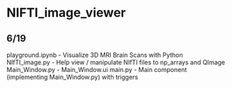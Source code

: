 # NIFTI_image_viewer


## 6/19
playground.ipynb - Visualize 3D MRI Brain Scans with Python
NIfTI_image.py - Help view / manipulate NIfTI files to np_arrays and QImage
Main_Window.py - Main_Window.ui
main.py - Main component (implementing Main_Window.py) with triggers
